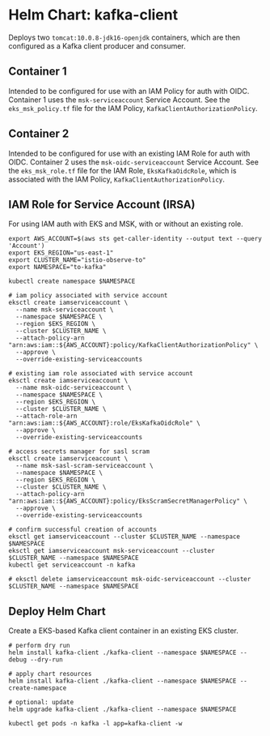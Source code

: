 # Helm Chart: kafka-client

Deploys two `tomcat:10.0.8-jdk16-openjdk` containers, which are then configured as a Kafka client producer and consumer.

## Container 1

Intended to be configured for use with an IAM Policy for auth with OIDC. Container 1 uses the `msk-serviceaccount` Service Account. See the `eks_msk_policy.tf` file for the IAM Policy, `KafkaClientAuthorizationPolicy`.

## Container 2

Intended to be configured for use with an existing IAM Role for auth with OIDC. Container 2 uses the `msk-oidc-serviceaccount` Service Account. See the `eks_msk_role.tf` file for the IAM Role, `EksKafkaOidcRole`, which is associated with the IAM Policy, `KafkaClientAuthorizationPolicy`.

## IAM Role for Service Account (IRSA)

For using IAM auth with EKS and MSK, with or without an existing role.

```shell
export AWS_ACCOUNT=$(aws sts get-caller-identity --output text --query 'Account')
export EKS_REGION="us-east-1"
export CLUSTER_NAME="istio-observe-to"
export NAMESPACE="to-kafka"

kubectl create namespace $NAMESPACE

# iam policy associated with service account
eksctl create iamserviceaccount \
  --name msk-serviceaccount \
  --namespace $NAMESPACE \
  --region $EKS_REGION \
  --cluster $CLUSTER_NAME \
  --attach-policy-arn "arn:aws:iam::${AWS_ACCOUNT}:policy/KafkaClientAuthorizationPolicy" \
  --approve \
  --override-existing-serviceaccounts

# existing iam role associated with service account
eksctl create iamserviceaccount \
  --name msk-oidc-serviceaccount \
  --namespace $NAMESPACE \
  --region $EKS_REGION \
  --cluster $CLUSTER_NAME \
  --attach-role-arn "arn:aws:iam::${AWS_ACCOUNT}:role/EksKafkaOidcRole" \
  --approve \
  --override-existing-serviceaccounts

# access secrets manager for sasl scram
eksctl create iamserviceaccount \
  --name msk-sasl-scram-serviceaccount \
  --namespace $NAMESPACE \
  --region $EKS_REGION \
  --cluster $CLUSTER_NAME \
  --attach-policy-arn "arn:aws:iam::${AWS_ACCOUNT}:policy/EksScramSecretManagerPolicy" \
  --approve \
  --override-existing-serviceaccounts

# confirm successful creation of accounts
eksctl get iamserviceaccount --cluster $CLUSTER_NAME --namespace $NAMESPACE
eksctl get iamserviceaccount msk-serviceaccount --cluster $CLUSTER_NAME --namespace $NAMESPACE
kubectl get serviceaccount -n kafka

# eksctl delete iamserviceaccount msk-oidc-serviceaccount --cluster $CLUSTER_NAME --namespace $NAMESPACE
```

## Deploy Helm Chart

Create a EKS-based Kafka client container in an existing EKS cluster.

```shell
# perform dry run
helm install kafka-client ./kafka-client --namespace $NAMESPACE --debug --dry-run

# apply chart resources
helm install kafka-client ./kafka-client --namespace $NAMESPACE --create-namespace

# optional: update
helm upgrade kafka-client ./kafka-client --namespace $NAMESPACE

kubectl get pods -n kafka -l app=kafka-client -w
```